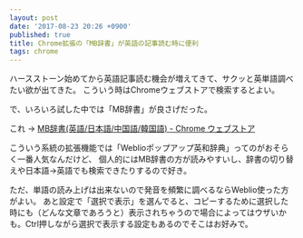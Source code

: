 ```yaml
---
layout: post
date: '2017-08-23 20:26 +0900'
published: true
title: Chrome拡張の「MB辞書」が英語の記事読む時に便利
tags: chrome
---
```

ハースストーン始めてから英語記事読む機会が増えてきて、サクッと英単語調べたい欲が出てきた。
こういう時はChromeウェブストアで検索するとよい。

で、いろいろ試した中では「MB辞書」が良さげだった。

これ → <a href="https://chrome.google.com/webstore/detail/mbdictionaryenglishchines/lpbnlilmgcemkbnmgiomhebhljhnokfd?hl=ja" target="_blank">MB辞書(英語/日本語/中国語/韓国語) - Chrome ウェブストア</a>

こういう系統の拡張機能では「Weblioポップアップ英和辞典」ってのがおそらく一番人気なんだけど、
個人的にはMB辞書の方が読みやすいし、辞書の切り替えや日本語→英語でも検索できたりするので好き。

ただ、単語の読み上げは出来ないので発音を頻繁に調べるならWeblio使った方がよい。
あと設定で「選択で表示」を選んでると、コピーするために選択した時にも（どんな文章であろうと）表示されちゃうので場合によってはウザいかも。Ctrl押しながら選択で表示する設定もあるのでそこはお好みで。